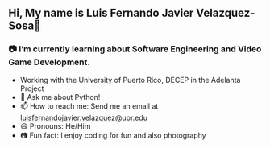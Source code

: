 ## Hi, My name is Luis Fernando Javier Velazquez-Sosa👋

### 📷 I’m currently learning about Software Engineering and Video Game Development.

- Working with the University of Puerto Rico, DECEP in the Adelanta Project
- 💬 Ask me about Python!
- 📫 How to reach me: Send me an email at luisfernandojavier.velazquez@upr.edu
- 😄 Pronouns: He/Him
- 📷 Fun fact: I enjoy coding for fun and also photography




